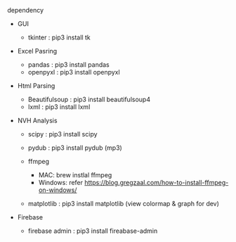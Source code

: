 

dependency
  - GUI
    - tkinter : pip3 install tk

  - Excel Pasring
    - pandas : pip3 install pandas 
    - openpyxl : pip3 install openpyxl
  
  - Html Parsing
    - Beautifulsoup : pip3 install beautifulsoup4
    - lxml : pip3 install lxml
  
  - NVH Analysis
    - scipy : pip3 install scipy
    - pydub : pip3 install pydub (mp3)
    - ffmpeg 
       - MAC: brew instlal ffmpeg 
       - Windows: refer https://blog.gregzaal.com/how-to-install-ffmpeg-on-windows/

    - matplotlib : pip3 install matplotlib (view colormap & graph for dev)

  - Firebase
    - firebase admin : pip3 install fireabase-admin